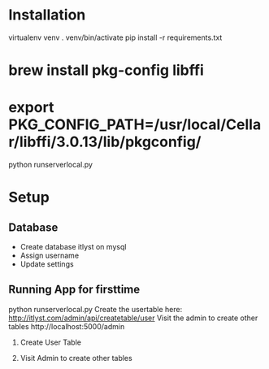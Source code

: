 # Installation
virtualenv venv
. venv/bin/activate
pip install -r requirements.txt
# brew install pkg-config libffi
# export PKG_CONFIG_PATH=/usr/local/Cellar/libffi/3.0.13/lib/pkgconfig/
python runserverlocal.py


# Setup

## Database
- Create database itlyst on mysql
- Assign username
- Update settings

## Running App for firsttime
python runserverlocal.py
Create the usertable here: http://itlyst.com/admin/api/createtable/user
Visit the admin to create other tables http://localhost:5000/admin

1) Create User Table


2) Visit Admin to create other tables
